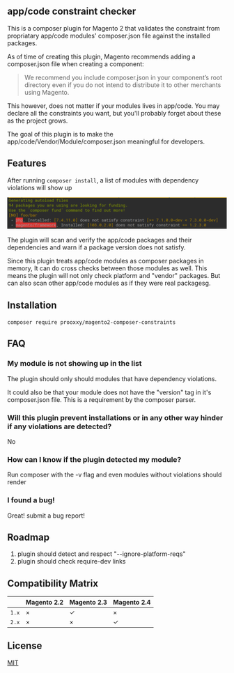 ## app/code constraint checker

This is a composer plugin for Magento 2 that validates the constraint from propriatary app/code modules' composer.json file against the installed packages.

As of time of creating this plugin, Magento recommends adding a composer.json file when creating a component:

> We recommend you include composer.json in your component’s root directory even if you do not intend to distribute it to other merchants using Magento.

This however, does not matter if your modules lives in app/code. You may declare all the constraints you want, but you'll probably forget about these as the project grows.

The goal of this plugin is to make the app/code/Vendor/Module/composer.json meaningful for developers.

## Features

After running `composer install`, a list of modules with dependency violations will show up

![Platform requirement violations](./docs/violation.png)

The plugin will scan and verify the app/code packages and their dependencies and warn if a package version does not satisfy.

Since this plugin treats app/code modules as composer packages in memory, It can do cross checks between those modules as well.
This means the plugin will not only check platform and "vendor" packages. But can also scan other app/code modules as if they were real packagesg.

## Installation

`composer require prooxxy/magento2-composer-constraints` 

## FAQ

### My module is not showing up in the list

The plugin should only should modules that have dependency violations.

It could also be that your module does not have the "version" tag in it's composer.json file. This is a requirement by the composer parser.

### Will this plugin prevent installations or in any other way hinder if any violations are detected?

No

### How can I know if the plugin detected my module?

Run composer with the -v flag and even modules without violations should render 

### I found a bug!

Great! submit a bug report!

## Roadmap

1. plugin should detect and respect "--ignore-platform-reqs"
2. plugin should check require-dev links

## Compatibility Matrix

|       | Magento 2.2 | Magento 2.3 | Magento 2.4 |
|-------|-------------|-------------|-------------|
| `1.x` |      ×      |      ✓      |      ×      |
| `2.x` |      ×      |      ×      |      ✓      |

## License

[MIT](https://choosealicense.com/licenses/mit/)
